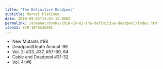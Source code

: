 ```yaml
---
title: "The Definitive Deadpool"
subtitle: Marvel Platinum
date: 2018-09-02T11:04:12.000Z
permalink: /almanac/books/2018-09-02-the-definitive-deadpool/index.html
isbn13: 978-1846536991
---
```


- New Mutants #98
- Deadpool/Death Annual '98
- Vol. 2: #33, #37, #57-60, 64
- Cable and Deadpool #31-32
- Vol. 4: #6